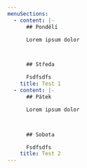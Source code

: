 ```yaml
---
menuSections:
  - content: |-
      ## Pondělí

      Lorem ipsum dolor



      ## Středa

      Fsdfsdfs
    title: Test 1
  - content: |-
      ## Pátek

      Lorem ipsum dolor



      ## Sobota

      Fsdfsdfs
    title: Test 2
---
```



